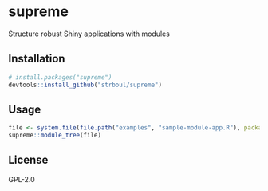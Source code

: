 
# supreme

Structure robust Shiny applications with modules

## Installation

``` r
# install.packages("supreme")
devtools::install_github("strboul/supreme")
```

## Usage

``` r
file <- system.file(file.path("examples", "sample-module-app.R"), package = "supreme")
supreme::module_tree(file)
```

## License

GPL-2.0
